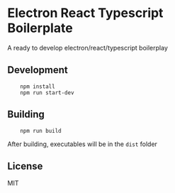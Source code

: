 # Electron React Typescript Boilerplate

A ready to develop electron/react/typescript boilerplay

## Development

```shell script
    npm install
    npm run start-dev
```

## Building

```shell script
    npm run build
```
After building, executables will be in the `dist` folder

## License
MIT
